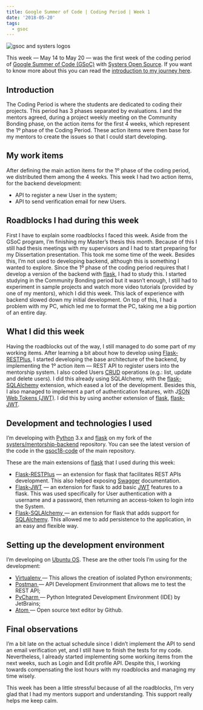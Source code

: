 ```yaml
---
title: Google Summer of Code | Coding Period | Week 1
date: '2018-05-20'
tags:
  - gsoc
---
```


![gsoc and systers logos](/images/gsoc-week-1-cover.png)

This week — May 14 to May 20 — was the first week of the coding period of [Google Summer of Code (GSoC)](https://summerofcode.withgoogle.com/) with [Systers Open Source](https://github.com/systers). If you want to know more about this you can read the [introduction to my journey here](https://medium.com/isabel-costa-gsoc/intro-to-google-summer-of-code-with-systers-open-source-dbdaa92bd189).

## Introduction

The Coding Period is where the students are dedicated to coding their projects. This period has 3 phases separated by evaluations. 
I and the mentors agreed, during a project weekly meeting on the Community Bonding phase, on the action items for the first 4 weeks, which represent the 1º phase of the Coding Period. These action items were then base for my mentors to create the issues so that I could start developing.

## My work items

After defining the main action items for the 1º phase of the coding period, we distributed them among the 4 weeks. This week I had two action items, for the backend development:

- API to register a new User in the system;
- API to send verification email for new Users.

## Roadblocks I had during this week

First I have to explain some roadblocks I faced this week. Aside from the GSoC program, I’m finishing my Master’s thesis this month. Because of this I still had thesis meetings with my supervisors and I had to start preparing for my Dissertation presentation. This took me some time of the week.
Besides this, I’m not used to developing backend, although this is something I wanted to explore. Since the 1º phase of the coding period requires that I develop a version of the backend with [flask](http://flask.pocoo.org/), I had to study this. I started studying in the Community Bonding period but it wasn’t enough, I still had to experiment in sample projects and watch more video tutorials (provided by one of my mentors), which I did this week. This lack of experience with backend slowed down my initial development. On top of this, I had a problem with my PC, which led me to format the PC, taking me a big portion of an entire day.

## What I did this week

Having the roadblocks out of the way, I still managed to do some part of my working items. After learning a bit about how to develop using [Flask-RESTPlus](http://flask-restplus.readthedocs.io), I started developing the base architecture of the backend, by implementing the 1º action item — REST API to register users into the mentorship system. I also coded Users [CRUD](https://en.wikipedia.org/wiki/Create,_read,_update_and_delete) operations (e.g.: list, update and delete users). I did this already using SQLAlchemy, with the [flask-SQLAlchemy](http://flask-sqlalchemy.pocoo.org) extension, which eased a lot of the development. Besides this, I also managed to implement a part of authentication features, with J[SON Web Tokens (JWT)](https://jwt.io/). I did this by using another extension of [flask](http://flask.pocoo.org/), [flask-JWT](https://pythonhosted.org/Flask-JWT/).

## Development and technologies I used

I’m developing with [Python](https://www.python.org/) 3.x and [flask](http://flask.pocoo.org/) on my fork of the [systers/mentorship-backend](https://github.com/systers/mentorship-backend) repository. You can see the latest version of the code in the [gsoc18-code](https://github.com/systers/mentorship-backend/tree/gsoc18-code) of the main repository.

These are the main extensions of [flask](http://flask.pocoo.org/) that I used during this week:

- [Flask-RESTPlus](http://flask-restplus.readthedocs.io/) — an extension for flask that facilitates REST APIs development. This also helped exposing [Swagger](https://swagger.io/) documentation.
- [Flask-JWT](https://pythonhosted.org/Flask-JWT/) — an extension for flask to add basic [JWT](https://jwt.io/) features to a flask. This was used specifically for User authentication with a username and a password, then returning an access-token to login into the System.
- [Flask-SQLAlchemy ](http://flask-sqlalchemy.pocoo.org/)— an extension for flask that adds support for [SQLAlchemy](http://www.sqlalchemy.org/). This allowed me to add persistence to the application, in an easy and flexible way.

## Setting up the development environment

I’m developing on [Ubuntu OS](https://www.ubuntu.com/). These are the other tools I’m using for the development:

- [Virtualenv ](https://virtualenv.pypa.io/)— This allows the creation of isolated Python environments;
- [Postman ](https://www.getpostman.com/)— API Development Environment that allows me to test the REST API;
- [PyCharm ](https://www.jetbrains.com/pycharm/)— Python Integrated Development Environment (IDE) by JetBrains;
- [Atom ](https://atom.io/)— Open source text editor by Github.

## Final observations

I’m a bit late on the actual schedule since I didn’t implement the API to send an email verification yet, and I still have to finish the tests for my code. Nevertheless, I already started implementing some working items from the next weeks, such as Login and Edit profile API. Despite this, I working towards compensating the lost hours with my roadblocks and managing my time wisely.

This week has been a little stressful because of all the roadblocks, I’m very glad that I had my mentors support and understanding. This support really helps me keep calm.
